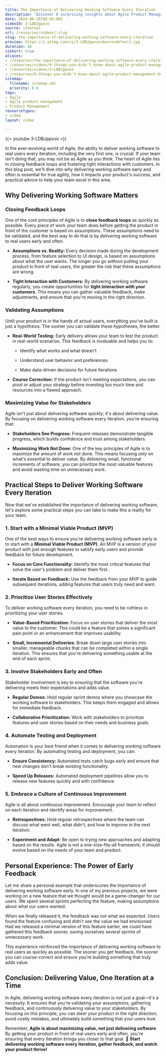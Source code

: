 ```yaml
---
title: The Importance of Delivering Working Software Every Iteration
description: 'Discover 6 surprising insights about Agile Product Management that can transform your approach! Watch now for essential tips. #agile #productmanagement'
date: 2024-06-26T06:45:00Z
videoId: 3-LDBJppxvo
source: internal
url: /resources/videos/:slug
slug: the-importance-of-delivering-working-software-every-iteration
preview: https://i.ytimg.com/vi/3-LDBJppxvo/maxresdefault.jpg
duration: 56
isShort: true
aliases:
- /resources/the-importance-of-delivering-working-software-every-iteration
- /resources/videos/6-things-you-didn't-know-about-agile-product-management-but-really-should-part-1
- /resources/videos/3-LDBJppxvo
- /resources/6-things-you-didn't-know-about-agile-product-management-but-really-should-part-1
sitemap:
  filename: sitemap.xml
  priority: 0.6
tags:
- Agile
- Agile product management
- Product Management
resourceTypes:
- video
layout: video

---
```

{{< youtube 3-LDBJppxvo >}}

In the ever-evolving world of Agile, the ability to deliver working software to real users every iteration, including the very first one, is crucial. If your team isn't doing that, you may not be as Agile as you think. The heart of Agile lies in closing feedback loops and fostering tight interactions with customers. In this blog post, we'll dive into why delivering working software early and often is essential for true agility, how it impacts your product's success, and practical advice to help your team excel in this area.

## **Why Delivering Working Software Matters**

### **Closing Feedback Loops**

One of the core principles of Agile is to **close feedback loops** as quickly as possible. Every piece of work your team does before getting the product in front of the customer is based on assumptions. These assumptions need to be validated, and the best way to do that is by delivering working software to real users early and often.

- **Assumptions vs. Reality:** Every decision made during the development process, from feature selection to UI design, is based on assumptions about what the user wants. The longer you go without putting your product in front of real users, the greater the risk that these assumptions are wrong.

- **Tight Interaction with Customers:** By delivering working software regularly, you create opportunities for **tight interaction with your customers**. This means you can gather valuable feedback, make adjustments, and ensure that you're moving in the right direction.

### **Validating Assumptions**

Until your product is in the hands of actual users, everything you've built is just a hypothesis. The sooner you can validate these hypotheses, the better.

- **Real-World Testing:** Early delivery allows your team to test the product in real-world scenarios. This feedback is invaluable and helps you to:
    - Identify what works and what doesn't
    
    - Understand user behavior and preferences
    
    - Make data-driven decisions for future iterations

- **Course Correction:** If the product isn't meeting expectations, you can pivot or adjust your strategy before investing too much time and resources into a flawed approach.

### **Maximizing Value for Stakeholders**

Agile isn't just about delivering software quickly; it's about delivering value. By focusing on delivering working software every iteration, you're ensuring that:

- **Stakeholders See Progress:** Frequent releases demonstrate tangible progress, which builds confidence and trust among stakeholders.

- **Maximizing Work Not Done:** One of the key principles of Agile is to maximize the amount of work not done. This means focusing only on what's essential to deliver value. By delivering small, functional increments of software, you can prioritize the most valuable features and avoid wasting time on unnecessary work.

## **Practical Steps to Deliver Working Software Every Iteration**

Now that we've established the importance of delivering working software, let's explore some practical steps you can take to make this a reality for your team.

### **1\. Start with a Minimal Viable Product (MVP)**

One of the best ways to ensure you're delivering working software early is to start with a **Minimal Viable Product (MVP)**. An MVP is a version of your product with just enough features to satisfy early users and provide feedback for future development.

- **Focus on Core Functionality:** Identify the most critical features that solve the user's problem and deliver them first.

- **Iterate Based on Feedback:** Use the feedback from your MVP to guide subsequent iterations, adding features that users truly need and want.

### **2\. Prioritize User Stories Effectively**

To deliver working software every iteration, you need to be ruthless in prioritizing your user stories.

- **Value-Based Prioritization:** Focus on user stories that deliver the most value to the customer. This could be a feature that solves a significant pain point or an enhancement that improves usability.

- **Small, Incremental Deliveries:** Break down large user stories into smaller, manageable chunks that can be completed within a single iteration. This ensures that you're delivering something usable at the end of each sprint.

### **3\. Involve Stakeholders Early and Often**

Stakeholder involvement is key to ensuring that the software you're delivering meets their expectations and adds value.

- **Regular Demos:** Hold regular sprint demos where you showcase the working software to stakeholders. This keeps them engaged and allows for immediate feedback.

- **Collaborative Prioritization:** Work with stakeholders to prioritize features and user stories based on their needs and business goals.

### **4\. Automate Testing and Deployment**

Automation is your best friend when it comes to delivering working software every iteration. By automating testing and deployment, you can:

- **Ensure Consistency:** Automated tests catch bugs early and ensure that new changes don't break existing functionality.

- **Speed Up Releases:** Automated deployment pipelines allow you to release new features quickly and with confidence.

### **5\. Embrace a Culture of Continuous Improvement**

Agile is all about continuous improvement. Encourage your team to reflect on each iteration and identify areas for improvement.

- **Retrospectives:** Hold regular retrospectives where the team can discuss what went well, what didn't, and how to improve in the next iteration.

- **Experiment and Adapt:** Be open to trying new approaches and adapting based on the results. Agile is not a one-size-fits-all framework; it should evolve based on the needs of your team and product.

## **Personal Experience: The Power of Early Feedback**

Let me share a personal example that underscores the importance of delivering working software early. In one of my previous projects, we were working on a new feature that we thought would be a game-changer for our users. We spent several sprints perfecting the feature, making assumptions about what our users wanted.

When we finally released it, the feedback was not what we expected. Users found the feature confusing and didn't see the value we had envisioned. Had we released a minimal version of this feature earlier, we could have gathered this feedback sooner, saving ourselves several sprints of unnecessary work.

This experience reinforced the importance of delivering working software to real users as quickly as possible. The sooner you get feedback, the sooner you can course-correct and ensure you're building something that truly adds value.

## **Conclusion: Delivering Value, One Iteration at a Time**

In Agile, delivering working software every iteration is not just a goal—it's a necessity. It ensures that you're validating your assumptions, gathering feedback, and continuously delivering value to your stakeholders. By focusing on this principle, you can steer your product in the right direction, avoid costly mistakes, and ultimately build something that your users love.

Remember, **Agile is about maximizing value, not just delivering software**. By getting your product in front of real users early and often, you're ensuring that every iteration brings you closer to that goal. 🚀 **Start delivering working software every iteration, gather feedback, and watch your product thrive!**
